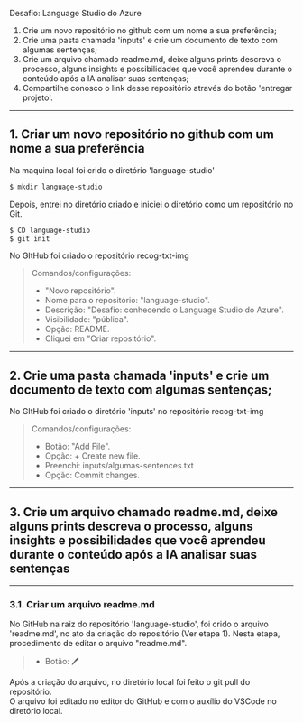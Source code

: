 Desafio: Language Studio do Azure

1. Crie um novo repositório no github com um nome a sua preferência;  
2. Crie uma pasta chamada 'inputs' e crie um documento de texto com algumas sentenças;  
3. Crie um arquivo chamado readme.md, deixe alguns prints descreva o processo, alguns insights e possibilidades que você aprendeu durante o conteúdo após a IA analisar suas sentenças;  
4. Compartilhe conosco o link desse repositório através do botão 'entregar projeto'.  
  
-------

## 1. Criar um novo repositório no github com um nome a sua preferência  

Na maquina local foi crido o diretório 'language-studio'  

~~~bash
$ mkdir language-studio
~~~

Depois, entrei no diretório criado e iniciei o diretório como um repositório no Git.

~~~bash
$ CD language-studio
$ git init
~~~

No GItHub foi criado o repositório recog-txt-img

> Comandos/configurações:  
> 
> - "Novo repositório".  
> - Nome para o repositório: "language-studio".  
> - Descrição: "Desafio: conhecendo o Language Studio do Azure".  
> - Visibilidade: "pública".  
> - Opção: README.  
> - Cliquei em "Criar repositório".  
> 

-------

## 2. Crie uma pasta chamada 'inputs' e crie um documento de texto com algumas sentenças;    

No GItHub foi criado o diretório 'inputs' no repositório recog-txt-img

> Comandos/configurações:  
> 
> - Botão: "Add File".  
> - Opção: + Create new file.  
> - Preenchi: inputs/algumas-sentences.txt  
> - Opção: Commit changes.  

-------

## 3. Crie um arquivo chamado readme.md, deixe alguns prints descreva o processo, alguns insights e possibilidades que você aprendeu durante o conteúdo após a IA analisar suas sentenças    

-------

### 3.1. Criar um arquivo readme.md  

No GitHub na raiz do repositório 'language-studio', foi crido o arquivo 'readme.md', no ato da criação do repositório (Ver etapa 1).
Nesta etapa, procedimento de editar o arquivo "readme.md".

>>  
> - Botão: :pen:  
>

Após a criação do arquivo, no diretório local foi feito o git pull do repositório.  
O arquivo foi editado no editor do GitHub e com o auxílio do VSCode no diretório local.  
